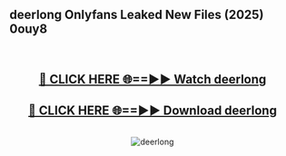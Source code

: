 <h2>deerlong Onlyfans Leaked New Files (2025) 0ouy8</h2>
<br>
<div align="center">
<h2><a href="https://mediafiles.top/deerlong&ref=git" rel="nofollow">🔴 CLICK HERE 🌐==►► Watch deerlong</a></h2>
<h2><a href="https://mediafiles.top/deerlong&ref=git" rel="nofollow">🔴 CLICK HERE 🌐==►► Download deerlong</a></h2>
<br>
<a href="https://mediafiles.top/deerlong&ref=git" rel="nofollow" data-target="animated-image.originalLink"><img src="https://i.ibb.co.com/xMMVF88/686577567.gif" alt="deerlong" style="max-width: 100%; display: inline-block;" data-target="animated-image.originalImage"></a>
</div>
<br>
<br>